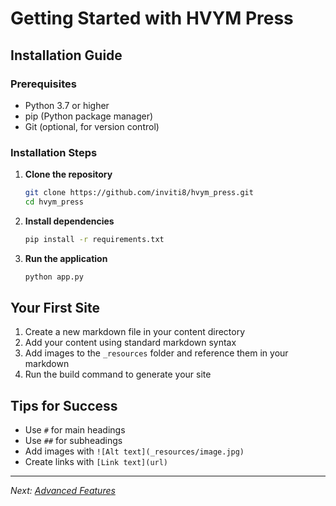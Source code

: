 # Getting Started with HVYM Press

## Installation Guide

### Prerequisites
- Python 3.7 or higher
- pip (Python package manager)
- Git (optional, for version control)

### Installation Steps

1. **Clone the repository**
   ```bash
   git clone https://github.com/inviti8/hvym_press.git
   cd hvym_press
   ```

2. **Install dependencies**
   ```bash
   pip install -r requirements.txt
   ```

3. **Run the application**
   ```bash
   python app.py
   ```

## Your First Site

1. Create a new markdown file in your content directory
2. Add your content using standard markdown syntax
3. Add images to the `_resources` folder and reference them in your markdown
4. Run the build command to generate your site

## Tips for Success

- Use `#` for main headings
- Use `##` for subheadings
- Add images with `![Alt text](_resources/image.jpg)`
- Create links with `[Link text](url)`

---
*Next: [Advanced Features](page_a2.html)*
